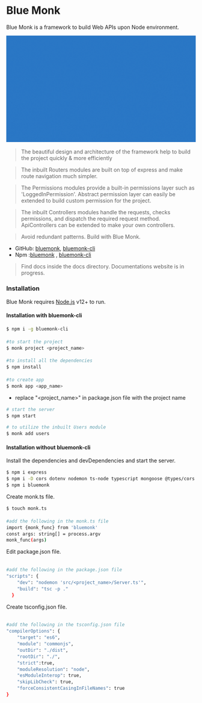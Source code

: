 # Blue Monk

Blue Monk is a framework to build Web APIs upon Node environment.

![](https://github.com/rachitaryal/BlueMonk/blob/master/images/logo/bluemonkwallpaper_blue.gif?raw=true)

> The beautiful design and architecture of the framework help to build the project quickly & more efficiently

> The inbuilt Routers modules are built on top of express and make route navigation much simpler.

> The Permissions modules provide a built-in permissions layer such as 'LoggedInPermission'. Abstract permission layer can easily be extended to build custom permission for the project.

> The inbuilt Controllers modules handle the requests, checks permissions, and dispatch the required request method. ApiControllers can be extended to make your own controllers.

> Avoid redundant patterns. Build with Blue Monk.

- GitHub: [bluemonk](https://github.com/rachitaryal/BlueMonk), [bluemonk-cli](https://github.com/rachitaryal/blue_monk_cli)
- Npm :[bluemonk](https://www.npmjs.com/package/bluemonk) , [bluemonk-cli](https://www.npmjs.com/package/bluemonk-cli)

> Find docs inside the docs directory. Documentations website is in progress.

### Installation

Blue Monk requires [Node.js](https://nodejs.org/) v12+ to run.

#### Installation with bluemonk-cli

```sh
$ npm i -g bluemonk-cli

#to start the project
$ monk project <project_name>

#to install all the dependencies
$ npm install

#to create app
$ monk app <app_name>

```

- replace "<project_name>" in package.json file with the project name

```sh
# start the server
$ npm start

```

```sh
# to utilize the inbuilt Users module
$ monk add users

```

#### Installation without bluemonk-cli

Install the dependencies and devDependencies and start the server.

```sh
$ npm i express
$ npm i -D cors dotenv nodemon ts-node typescript mongoose @types/cors @types/express @types/mongoose @types/node @types/body-parser
$ npm i bluemonk
```

Create monk.ts file.

```sh
$ touch monk.ts

#add the following in the monk.ts file
import {monk_func} from 'bluemonk'
const args: string[] = process.argv
monk_func(args)

```

Edit package.json file.

```sh

#add the following in the package.json file
"scripts": {
    "dev": "nodemon 'src/<project_name>/Server.ts'",
    "build": "tsc -p ."
  }

```

Create tsconfig.json file.

```sh

#add the following in the tsconfig.json file
"compilerOptions": {
    "target": "es6",
    "module": "commonjs",
    "outDir": "./dist",
    "rootDir": "./",
    "strict":true,
    "moduleResolution": "node",
    "esModuleInterop": true,
    "skipLibCheck": true,
    "forceConsistentCasingInFileNames": true
}

```
